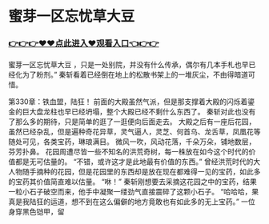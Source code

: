 # 蜜芽一区忘忧草大豆

### <a href="https://github.com/xinfue/dunp/issues/2">👉👉👉♥♥点此进入♥观看入口👈👉👉</a>

蜜芽一区忘忧草大豆
，只是一处别院，并没有什么传承，偶尔有几本手札也早已经化为了粉剂。”
    秦斩看着已经倒在地上的松散书架上的一堆灰尘，不由得暗道可惜。

第330章：铁血盟，陆狂！
    前面的大殿虽然气派，但是那支撑着大殿的闪烁着鎏金的巨大盘龙柱也早已经坍塌，整个大殿已经不剩什么东西了。
    秦斩对此也没有了那么多的期待，只是简单的逛了一逛便向后面走去。
    大殿之后有一座后花园，虽然已经杂乱，但是遍种奇花异草，灵气逼人，灵芝、何首乌、龙舌草，凤凰花等随处可见，各类宝药，琳琅满目。
    微风一吹，风动花落，千朵万朵，铺地数层，芬芳扑鼻。
    花园周遭尽皆一些不知名的洪荒奇树，每一株放在如今这个时代的价值都是无可估量的。
    “不错，或许这才是此地最有价值的东西。”
    曾经洪荒时代的大人物随手摘种的花园，但是花园里的东西却是放在现在都难得一见的宝药，如此多的宝药其价值简直难以估量。
    “咻！”
    秦斩刚想要去采摘这花园之中的宝药，结果一粒小石子破空而来，他手中凝聚一缕劲气直接震碎了这颗小石子。
    “哈哈哈，果真是我陆狂的运道，想不到在这么偏僻的地方竟敢也有如此多的无上宝药。”
    一位身穿黑色铠甲，留

